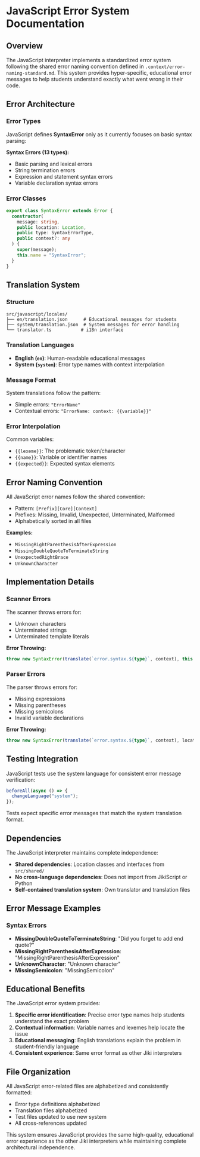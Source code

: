 # JavaScript Error System Documentation

## Overview

The JavaScript interpreter implements a standardized error system following the shared error naming convention defined in `.context/error-naming-standard.md`. This system provides hyper-specific, educational error messages to help students understand exactly what went wrong in their code.

## Error Architecture

### Error Types

JavaScript defines **SyntaxError** only as it currently focuses on basic syntax parsing:

**Syntax Errors (13 types):**

- Basic parsing and lexical errors
- String termination errors
- Expression and statement syntax errors
- Variable declaration syntax errors

### Error Classes

```typescript
export class SyntaxError extends Error {
  constructor(
    message: string,
    public location: Location,
    public type: SyntaxErrorType,
    public context?: any
  ) {
    super(message);
    this.name = "SyntaxError";
  }
}
```

## Translation System

### Structure

```
src/javascript/locales/
├── en/translation.json      # Educational messages for students
├── system/translation.json  # System messages for error handling
└── translator.ts           # i18n interface
```

### Translation Languages

- **English (`en`)**: Human-readable educational messages
- **System (`system`)**: Error type names with context interpolation

### Message Format

System translations follow the pattern:

- Simple errors: `"ErrorName"`
- Contextual errors: `"ErrorName: context: {{variable}}"`

### Error Interpolation

Common variables:

- `{{lexeme}}`: The problematic token/character
- `{{name}}`: Variable or identifier names
- `{{expected}}`: Expected syntax elements

## Error Naming Convention

All JavaScript error names follow the shared convention:

- Pattern: `[Prefix][Core][Context]`
- Prefixes: Missing, Invalid, Unexpected, Unterminated, Malformed
- Alphabetically sorted in all files

**Examples:**

- `MissingRightParenthesisAfterExpression`
- `MissingDoubleQuoteToTerminateString`
- `UnexpectedRightBrace`
- `UnknownCharacter`

## Implementation Details

### Scanner Errors

The scanner throws errors for:

- Unknown characters
- Unterminated strings
- Unterminated template literals

**Error Throwing:**

```typescript
throw new SyntaxError(translate(`error.syntax.${type}`, context), this.location(), type, context);
```

### Parser Errors

The parser throws errors for:

- Missing expressions
- Missing parentheses
- Missing semicolons
- Invalid variable declarations

**Error Throwing:**

```typescript
throw new SyntaxError(translate(`error.syntax.${type}`, context), location, type, context);
```

## Testing Integration

JavaScript tests use the system language for consistent error message verification:

```typescript
beforeAll(async () => {
  changeLanguage("system");
});
```

Tests expect specific error messages that match the system translation format.

## Dependencies

The JavaScript interpreter maintains complete independence:

- **Shared dependencies**: Location classes and interfaces from `src/shared/`
- **No cross-language dependencies**: Does not import from JikiScript or Python
- **Self-contained translation system**: Own translator and translation files

## Error Message Examples

### Syntax Errors

- **MissingDoubleQuoteToTerminateString**: "Did you forget to add end quote?"
- **MissingRightParenthesisAfterExpression**: "MissingRightParenthesisAfterExpression"
- **UnknownCharacter**: "Unknown character"
- **MissingSemicolon**: "MissingSemicolon"

## Educational Benefits

The JavaScript error system provides:

1. **Specific error identification**: Precise error type names help students understand the exact problem
2. **Contextual information**: Variable names and lexemes help locate the issue
3. **Educational messaging**: English translations explain the problem in student-friendly language
4. **Consistent experience**: Same error format as other Jiki interpreters

## File Organization

All JavaScript error-related files are alphabetized and consistently formatted:

- Error type definitions alphabetized
- Translation files alphabetized
- Test files updated to use new system
- All cross-references updated

This system ensures JavaScript provides the same high-quality, educational error experience as the other Jiki interpreters while maintaining complete architectural independence.
